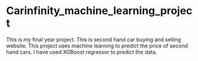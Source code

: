 # Carinfinity_machine_learning_project
This is my final year project. This is second hand car buying and selling website. This project uses machine learning to predict the price of second hand cars. I have used XGBoost regressor to predict the data.
